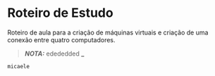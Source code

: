 # Roteiro de Estudo
Roteiro de aula para a criação de máquinas virtuais e criação de uma conexão entre quatro computadores.

>**_NOTA:_**
edededded
>**_**

```
micaele 
```
